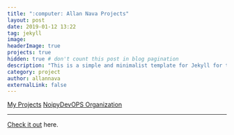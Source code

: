 ```yaml
---
title: ":computer: Allan Nava Projects"
layout: post
date: 2019-01-12 13:22
tag: jekyll
image: 
headerImage: true
projects: true
hidden: true # don't count this post in blog pagination
description: "This is a simple and minimalist template for Jekyll for those who likes to eat noodles."
category: project
author: allannava
externalLink: false
---
```


[My Projects](https://github.com/Allan-Nava?tab=repositories)
[NoipyDevOPS Organization](https://github.com/NoipyDevOPS)

---

[Check it out](https://github.com/Allan-Nava) here.